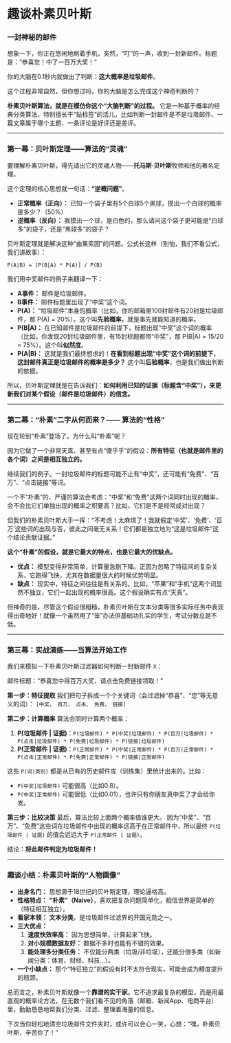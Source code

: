 # 趣谈朴素贝叶斯

### 一封神秘的邮件

想象一下，你正在悠闲地刷着手机，突然，“叮”的一声，收到一封新邮件。标题是：“恭喜您！中了一百万大奖！”

你的大脑在0.1秒内就做出了判断：**这大概率是垃圾邮件**。

这个过程非常自然，但你想过吗，你的大脑是怎么完成这个神奇判断的？

**朴素贝叶斯算法，就是在模仿你这个“大脑判断”的过程。** 它是一种基于概率的经典分类算法，特别擅长干“贴标签”的活儿，比如判断一封邮件是不是垃圾邮件、一篇文章属于哪个主题、一条评论是好评还是差评。

---

### 第一幕：贝叶斯定理——算法的“灵魂”

要理解朴素贝叶斯，得先请出它的灵魂人物——**托马斯·贝叶斯**牧师和他的著名定理。

这个定理的核心思想就一句话：**“逆概问题”**。

*   **正常概率（正向）：** 已知一个袋子里有5个白球5个黑球，摸出一个白球的概率是多少？（50%）
*   **逆概率（反向）：** 我摸出一个球，是白色的，那么请问这个袋子更可能是“白球多”的袋子，还是“黑球多”的袋子？

贝叶斯定理就是解决这种“由果索因”的问题。公式长这样（别怕，我们不看公式，我们讲故事）：

`P(A|B) = [P(B|A) * P(A)] / P(B)`

我们用中奖邮件的例子来翻译一下：
*   **A事件：** 邮件是垃圾邮件。
*   **B事件：** 邮件标题里出现了“中奖”这个词。
*   **P(A)：** “垃圾邮件”本身的概率（比如，你的邮箱里100封邮件有20封是垃圾邮件，那 P(A) = 20%）。这个叫**先验概率**，就是事先就能知道的概率。
*   **P(B|A)：** 在已知邮件是垃圾邮件的前提下，标题出现“中奖”这个词的概率（比如，你发现20封垃圾邮件里，有15封标题都带“中奖”，那 P(B|A) = 15/20 = 75%）。这个叫**似然度**。
*   **P(A|B)：** 这就是我们最终想求的！**在看到标题出现“中奖”这个词的前提下，这封邮件真正是垃圾邮件的概率是多少？** 这个叫**后验概率**，也是我们做出判断的依据。

所以，贝叶斯定理就是在告诉我们：**如何利用已知的证据（标题含“中奖”），来更新我们对某个假设（邮件是垃圾邮件）的信念。**

---

### 第二幕：“朴素”二字从何而来？—— 算法的“性格”

现在轮到“朴素”登场了。为什么叫“朴素”呢？

因为它做了一个非常天真、甚至有点“傻乎乎”的假设：**所有特征（也就是邮件里的各个词）之间是相互独立的。**

继续我们的例子。一封垃圾邮件的标题可能不止有“中奖”，还可能有“免费”、“百万”、“点击链接”等词。

一个不“朴素”的、严谨的算法会考虑：“中奖”和“免费”这两个词同时出现的概率，会不会比它们单独出现的概率之积要高？比如，它们是不是经常成对出现？

但我们的朴素贝叶斯大手一挥：“不考虑！太麻烦了！我就假定‘中奖’、‘免费’、‘百万’这些词的出现与否，彼此之间毫无关系！它们都是独立地为“这是垃圾邮件”这个结论贡献证据。”

**这个“朴素”的假设，就是它最大的特点，也是它最大的优缺点。**

*   **优点：** 模型变得非常简单，计算量急剧下降。正因为忽略了特征间的复杂关系，它跑得飞快，尤其在数据量很大的时候优势明显。
*   **缺点：** 现实中，特征之间往往是有关系的。比如，“苹果”和“手机”这两个词显然不独立，它们一起出现的概率很高。这个假设确实有点“天真”。

但神奇的是，尽管这个假设很粗糙，朴素贝叶斯在文本分类等很多实际任务中表现得出奇地好！就像一个虽然用了“笨”办法但基础功扎实的学生，考试分数总是不低。

---

### 第三幕：实战演练——当算法开始工作

我们来模拟一下朴素贝叶斯过滤器如何判断一封新邮件 `X`：

邮件标题：“恭喜您中得百万大奖，请点击免费链接领取！”

**第一步：特征提取**
我们把句子拆成一个个关键词（会过滤掉“恭喜”、“您”等无意义的词）：
`[中奖， 百万， 点击， 免费， 链接]`

**第二步：计算概率**
算法会同时计算两个概率：
1.  **P(垃圾邮件 | 证据)**：`P(垃圾邮件) * P(中奖|垃圾邮件) * P(百万|垃圾邮件) * P(点击|垃圾邮件) * P(免费|垃圾邮件) * P(链接|垃圾邮件)`
2.  **P(正常邮件 | 证据)**：`P(正常邮件) * P(中奖|正常邮件) * P(百万|正常邮件) * P(点击|正常邮件) * P(免费|正常邮件) * P(链接|正常邮件)`

这些 `P(词|类别)` 都是从已有的历史邮件库（训练集）里统计出来的。比如：
*   `P(中奖|垃圾邮件)` 可能很高（比如0.8）。
*   `P(中奖|正常邮件)` 可能很低（比如0.01），也许只有你朋友真中奖了才会给你发。

**第三步：比较决策**
最后，算法比较上面两个概率值谁更大。
因为“中奖”、“百万”、“免费”这些词在垃圾邮件中出现的概率远高于在正常邮件中，所以最终 `P(垃圾邮件 | 证据)` 的值会远远大于 `P(正常邮件 | 证据)`。

结论：**将此邮件判定为垃圾邮件！**

---

### 趣谈小结：朴素贝叶斯的“人物画像”

*   **出身名门：** 思想源于18世纪的贝叶斯定理，理论逼格高。
*   **性格特点：** **“朴素”（Naive）**，喜欢把复杂问题简单化，相信世界是简单的（特征相互独立）。
*   **看家本领：** **文本分类**，是垃圾邮件过滤界的开国元勋之一。
*   **三大优点：**
    1.  **速度快效率高：** 因为思想简单，计算起来飞快。
    2.  **对小规模数据友好：** 数据不多时也能有不错的效果。
    3.  **能处理多分类任务：** 不仅能分两类（垃圾/非垃圾），还能分很多类（如新闻分类：体育、财经、科技...）。
*   **一个小缺点：** 那个“特征独立”的假设有时不太符合现实，可能会成为精度提升的瓶颈。

总而言之，朴素贝叶斯就像一个**靠谱的实干家**。它不追求最复杂的模型，而是用最直观的概率论方法，在无数个我们看不见的角落（邮箱、新闻App、电商平台）里，勤勤恳恳地帮我们分类、过滤、整理着海量的信息。

下次当你轻松地清空垃圾邮件文件夹时，或许可以会心一笑，心想：“嘿，朴素贝叶斯，辛苦你了！”